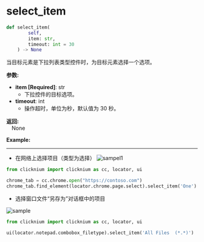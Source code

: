 # select_item
```python
def select_item(
        self,
        item: str,
        timeout: int = 30
    ) -> None
```  

当目标元素是下拉列表类型控件时，为目标元素选择一个选项。

**参数:**  
- **item [Required]**: str   
    - 下拉控件的目标选项。
- **timeout**: int  
    - 操作超时，单位为秒，默认值为 30 秒。

**返回:**  
    &emsp;None

**Example:**
***
- 在网络上选择项目（类型为选择）
![sampel1](../../../img/select-item-sample1.png)

```python
from clicknium import clicknium as cc, locator, ui

chrome_tab = cc.chrome.open("https://contoso.com")
chrome_tab.find_element(locator.chrome.page.select).select_item('One')

```
- 选择窗口文件“另存为”对话框中的项目

![sample](../../../img/select_item_sample2.png)  
```python
from clicknium import clicknium as cc, locator, ui

ui(locator.notepad.combobox_filetype).select_item('All Files  (*.*)')

```